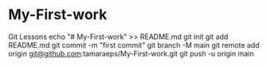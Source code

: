 # My-First-work
Git Lessons
echo "# My-First-work" >> README.md
git init
git add README.md
git commit -m "first commit"
git branch -M main
git remote add origin git@github.com:tamaraeps/My-First-work.git
git push -u origin main
